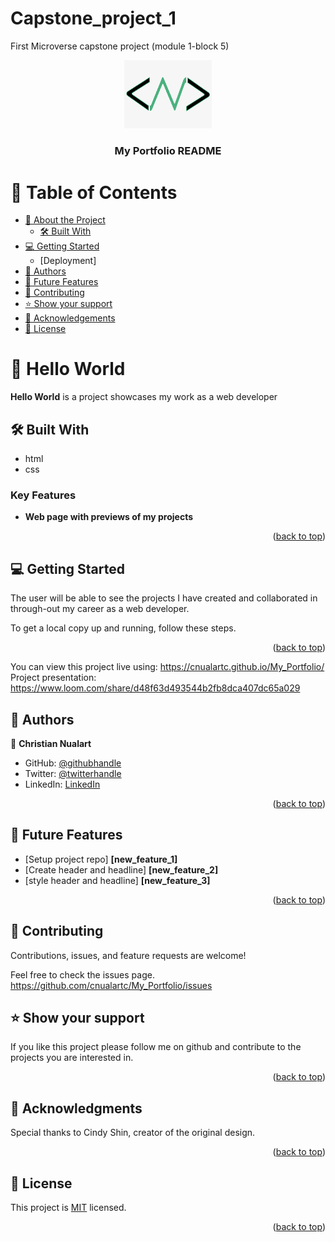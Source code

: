 # Capstone_project_1
First Microverse capstone project (module 1-block 5)


<a name="readme-top"></a>


<div align="center">
  <img src="./images/my_logo.png" alt="logo" width="140"  height="auto" />
  <br/>

  <h3><b>My Portfolio README</b></h3>

</div>

# 📗 Table of Contents

- [📖 About the Project](#about-project)
  - [🛠 Built With](#built-with)
- [💻 Getting Started](#getting-started)
  - [Deployment]
- [👥 Authors](#authors)
- [🔭 Future Features](#future-features)
- [🤝 Contributing](#contributing)
- [⭐️ Show your support](#support)
- [🙏 Acknowledgements](#acknowledgements)
- [📝 License](#license)



# 📖 Hello World <a name="about-project"></a>

**Hello World** is a project showcases my work as a web developer

## 🛠 Built With <a name="built-with"></a>

- html
- css


### Key Features <a name="key-features"></a>

- **Web page with previews of my projects**

<p align="right">(<a href="#readme-top">back to top</a>)</p>




## 💻 Getting Started <a name="getting-started"></a>

The user will be able to see the projects I have created and collaborated in through-out my career as a web developer.

To get a local copy up and running, follow these steps.


<p align="right">(<a href="#readme-top">back to top</a>)</p>

You can view this project live using: https://cnualartc.github.io/My_Portfolio/
Project presentation: https://www.loom.com/share/d48f63d493544b2fb8dca407dc65a029


## 👥 Authors <a name="authors"></a>


👤 **Christian Nualart**

- GitHub: [@githubhandle](https://github.com/cnualartc)
- Twitter: [@twitterhandle](https://twitter.com/Nualart)
- LinkedIn: [LinkedIn](https://linkedin.com/in/cnualart)


<p align="right">(<a href="#readme-top">back to top</a>)</p>



## 🔭 Future Features <a name="future-features"></a>



- [Setup project repo] **[new_feature_1]**
- [Create header and headline] **[new_feature_2]**
- [style header and headline] **[new_feature_3]**

<p align="right">(<a href="#readme-top">back to top</a>)</p>



## 🤝 Contributing <a name="contributing"></a>

Contributions, issues, and feature requests are welcome!

Feel free to check the issues page. https://github.com/cnualartc/My_Portfolio/issues


## ⭐️ Show your support <a name="support"></a>



If you like this project please follow me on github and contribute to the projects you are interested in.

<p align="right">(<a href="#readme-top">back to top</a>)</p>



## 🙏 Acknowledgments <a name="acknowledgements"></a>

Special thanks to Cindy Shin, creator of the original design.



<p align="right">(<a href="#readme-top">back to top</a>)</p>





## 📝 License <a name="license"></a>

This project is [MIT](./LICENSE) licensed.


<p align="right">(<a href="#readme-top">back to top</a>)</p>

